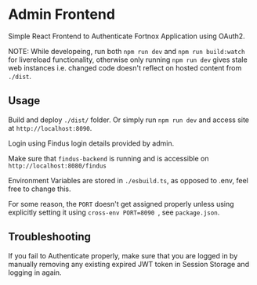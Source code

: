 # Admin Frontend

Simple React Frontend to Authenticate Fortnox Application using OAuth2.

NOTE: While developeing, run both `npm run dev` and `npm run build:watch` for livereload functionality, otherwise only running `npm run dev` gives stale web instances i.e. changed code doesn't reflect on hosted content from `./dist`.

## Usage

Build and deploy `./dist/` folder.
Or simply run `npm run dev` and access site at `http://localhost:8090`.

Login using Findus login details provided by admin.


Make sure that `findus-backend` is running and is accessible on `http://localhost:8080/findus`

Environment Variables are stored in `./esbuild.ts`, as opposed to .env, feel free to change this.

For some reason, the `PORT` doesn't get assigned properly unless using explicitly setting it using `cross-env PORT=8090 `, see `package.json`.



 

## Troubleshooting

If you fail to Authenticate properly, make sure that you are logged in by manually removing any existing expired JWT token in Session Storage and logging in again.
